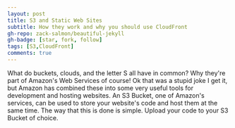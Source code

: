 ```yaml
---
layout: post
title: S3 and Static Web Sites
subtitle: How they work and why you should use CloudFront
gh-repo: zack-salmon/beautiful-jekyll
gh-badge: [star, fork, follow]
tags: [S3,CloudFront]
comments: true
---
```


What do buckets, clouds, and the letter S all have in common? Why they're part of Amazon's Web Services of course! Ok that was a stupid joke I get it, but Amazon has combined these into some very useful tools for development and hosting websites. An S3 Bucket, one of Amazon's services, can be used to store your website's code and host them at the same time. The way that this is done is simple. Upload your code to your S3 Bucket of choice. 